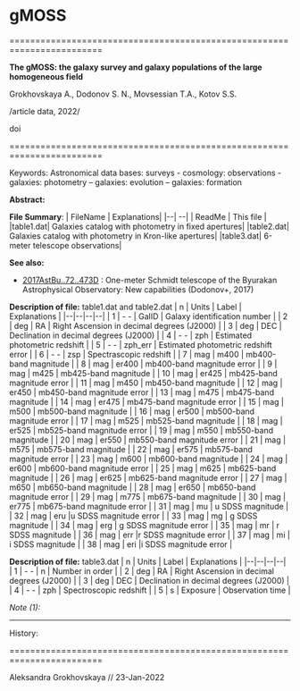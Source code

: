 # gMOSS

========================================================================

**The gMOSS: the galaxy survey and galaxy populations of the large homogeneous field**
    
Grokhovskaya A., Dodonov S. N., Movsessian T.A., Kotov S.S.
   
/article data, 2022/
   
   doi
   
========================================================================

Keywords: Astronomical data bases: surveys - cosmology: observations - galaxies: 
          photometry – galaxies: evolution – galaxies: formation

**Abstract:**


**File Summary**:
| FileName | Explanations|
|--| --|
| ReadMe  | This file |
|table1.dat| Galaxies catalog with photometry in fixed apertures|
|table2.dat| Galaxies catalog with photometry in Kron-like apertures|
|table3.dat| 6-meter telescope observations|
    
**See also:**
  

 -  [2017AstBu..72..473D](https://ui.adsabs.harvard.edu/abs/2017AstBu..72..473D//abstract) : One-meter Schmidt telescope of the Byurakan Astrophysical Observatory: New capabilities (Dodonov+, 2017)
   

**Description of file:** table1.dat and table2.dat
| n | Units | Label | Explanations |
|--|--|--|--|
| 1 | - - | GalID | Galaxy identification number |
| 2 | deg | RA | Right Ascension in decimal degrees (J2000) |
| 3 | deg | DEC | Declination in decimal degrees (J2000) |
| 4 | - - | zph | Estimated photometric redshift |
| 5 | - - | zph_err | Estimated photometric redshift error |
| 6 | - - | zsp | Spectrascopic redshift |
| 7 | mag | m400 | mb400-band magnitude |
| 8 | mag | er400 | mb400-band magnitude error |
| 9 | mag | m425 | mb425-band magnitude |
| 10 | mag | er425 | mb425-band magnitude error |
| 11 | mag | m450 | mb450-band magnitude |
| 12 | mag | er450 | mb450-band magnitude error |
| 13 | mag | m475 | mb475-band magnitude |
| 14 | mag | er475 | mb475-band magnitude error |
| 15 | mag | m500 | mb500-band magnitude |
| 16 | mag | er500 | mb500-band magnitude error |
| 17 | mag | m525 | mb525-band magnitude |
| 18 | mag | er525 | mb525-band magnitude error |
| 19 | mag | m550 | mb550-band magnitude |
| 20 | mag | er550 | mb550-band magnitude error |
| 21 | mag | m575 | mb575-band magnitude |
| 22 | mag | er575 | mb575-band magnitude error |
| 23 | mag | m600 | mb600-band magnitude |
| 24 | mag | er600 | mb600-band magnitude error |
| 25 | mag | m625 | mb625-band magnitude |
| 26 | mag | er625 | mb625-band magnitude error |
| 27 | mag | m650 | mb650-band magnitude |
| 28 | mag | er650 | mb650-band magnitude error |
| 29 | mag | m775 | mb675-band magnitude |
| 30 | mag | er775 | mb675-band magnitude error |
| 31 | mag | mu | u SDSS magnitude |
| 32 | mag | eru |u SDSS magnitude error |
| 33 | mag | mg | g SDSS magnitude |
| 34 | mag | erg | g SDSS magnitude error |
| 35 | mag | mr | r SDSS magnitude |
| 36 | mag | err |r SDSS magnitude error |
| 37 | mag | mi | i SDSS magnitude |
| 38 | mag | eri |i SDSS magnitude error |


**Description of file:** table3.dat
| n | Units | Label | Explanations |
|--|--|--|--|
| 1 | - - | n | Number in order |
| 2 | deg | RA | Right Ascension in decimal degrees (J2000) |
| 3 | deg | DEC | Declination in decimal degrees (J2000) |
| 4 | - - | zph | Spectroscopic redshift |
| 5 | s | Exposure | Observation time |
  
*Note (1):* 

--------------------------------------------------------------------------------


History:
    

========================================================================

Aleksandra Grokhovskaya // 23-Jan-2022

